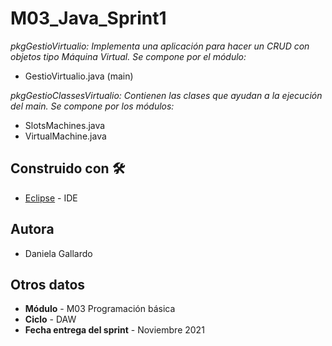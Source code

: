# M03_Java_Sprint1
 
_pkgGestioVirtualio: Implementa una aplicación para hacer un CRUD con objetos tipo Máquina Virtual. Se compone por el módulo:_

 * GestioVirtualio.java (main)

_pkgGestioClassesVirtualio: Contienen las clases que ayudan a la ejecución del main. Se compone por los módulos:_

 * SlotsMachines.java 
 * VirtualMachine.java
 
## Construido con 🛠️
* [Eclipse](https://www.eclipse.org/downloads/) - IDE

## Autora

* Daniela Gallardo

## Otros datos

* **Módulo** - M03 Programación básica
* **Ciclo** - DAW
* **Fecha entrega del sprint** - Noviembre 2021
